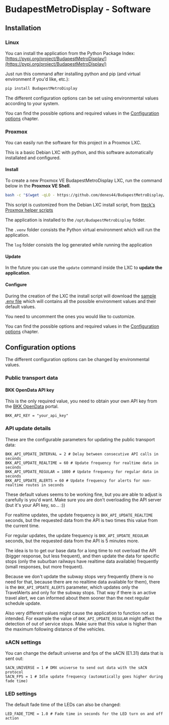 # BudapestMetroDisplay - Software

## Installation

### Linux

You can install the application from the Python Package Index:
[https://pypi.org/project/BudapestMetroDisplay/](https://pypi.org/project/BudapestMetroDisplay/)

Just run this command after installing python and pip
(and virtual environment if you'd like, etc.):

```bash
pip install BudapestMetroDisplay
```

The different configuration options can be set using environmental values
according to your system.

You can find the possible options and required values
in the [Configuration options](#configuration-options) chapter.

### Proxmox

You can easily run the software for this project in a Proxmox LXC.

This is a basic Debian LXC with python,
and this software automatically installated and configured.

#### Install

To create a new Proxmox VE BudapestMetroDisplay LXC,
run the command below in the **Proxmox VE Shell**.

```bash
bash -c "$(wget -qLO - https://github.com/denes44/BudapestMetroDisplay/raw/main/software/proxmox/ct/BudapestMetroDisplay.sh)"
```

This script is customized from the Debian LXC install script, from
[tteck's Proxmox helper scripts](https://github.com/tteck/Proxmox/tree/main)

The application is installed to the `/opt/BudapestMetroDisplay` folder.

The `.venv` folder consists the Python virtual environment which will run
the application.

The `log` folder consists the log generated while running the application

#### Update

In the future you can use the `update` command inside the LXC to
**update the application**.

#### Configure

During the creation of the LXC the install script will download the
[sample .env file](https://github.com/denes44/BudapestMetroDisplay/blob/main/software/src/BudapestMetroDisplay/.env.sample)
which will contains all the possible environment values
and their default values.

You need to uncomment the ones you would like to customize.

You can find the possible options and required values
in the [Configuration options](#configuration-options) chapter.

## Configuration options

The different configuration options can be changed by environmental values.

### Public transport data

#### BKK OpenData API key

This is the only required value, you need to obtain your own API key from the
[BKK OpenData](https://opendata.bkk.hu/home) portal.

```text
BKK_API_KEY = "your_api_key"
```

### API update details

These are the configurable parameters for updating the public transport data:

```text
BKK_API_UPDATE_INTERVAL = 2 # Delay between consecutive API calls in seconds
BKK_API_UPDATE_REALTIME = 60 # Update frequency for realtime data in seconds
BKK_API_UPDATE_REGULAR = 1800 # Update frequency for regular data in seconds
BKK_API_UPDATE_ALERTS = 60 # Update frequency for alerts for non-realtime routes in seconds
```

These default values seems to be working fine, but you are able to adjust is
carefully is you'd want. Make sure you are don't overloading the API server
(but it's your API key, so... :))

For realtime updates, the update frequency is `BKK_API_UPDATE_REALTIME` seconds,
but the requested data from the API is two times this value
from the current time.

For regular updates, the update frequency is `BKK_API_UPDATE_REGULAR` seconds,
but the requested data from the API is 5 minutes more.

The idea is to to get our base data for a long time to not overload the API
(bigger response, but less frequent), and then update the data for
specific stops (only the suburban railways have realtime data available)
frequently (small responses, but more frequent).

Because we don't update the subway stops very frequently (there is no need
for that, because there are no realtime data available for them), there is the
`BKK_API_UPDATE_ALERTS` parameter, which updates only the TravelAlerts and only
for the subway stops. That way if there is an active travel alert,
we can informed about them sooner than the next regular schedule update.

Also very different values might cause the application to function
not as intended.
For example the value of `BKK_API_UPDATE_REGULAR` might affect the detection
of out of service stops. Make sure that this value is higher than the maximum
following distance of the vehicles.

### sACN settings

You can change the default universe and fps of the sACN (E1.31) data
that is sent out:

```text
SACN_UNIVERSE = 1 # DMX universe to send out data with the sACN protocol
SACN_FPS = 1 # Idle update frequency (automatically goes higher during fade time)
```

### LED settings

The default fade time of the LEDs can also be changed:

```text
LED_FADE_TIME = 1.0 # Fade time in seconds for the LED turn on and off action
```
